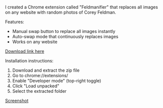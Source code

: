 I created a Chrome extension called "Feldmanifier" that replaces 
all images on any website with random photos of Corey Feldman.

Features:
- Manual swap button to replace all images instantly
- Auto-swap mode that continuously replaces images
- Works on any website

[Download link here](https://github.com/feldmanifier/Feldmanifier/blob/main/feldmanifier-extension.zip)

Installation instructions:
1. Download and extract the zip file
2. Go to chrome://extensions/
3. Enable "Developer mode" (top-right toggle)
4. Click "Load unpacked"
5. Select the extracted folder

[Screenshot](https://imgur.com/a/tuwWvUo)
